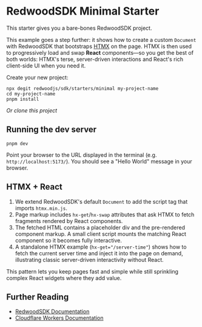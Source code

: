 # RedwoodSDK Minimal Starter

This starter gives you a bare-bones RedwoodSDK project.

This example goes a step further: it shows how to create a custom `Document` with RedwoodSDK that bootstraps [HTMX](https://htmx.org/) on the page. HTMX is then used to progressively load and swap **React** components—so you get the best of both worlds: HTMX's terse, server-driven interactions and React's rich client-side UI when you need it.

Create your new project:

```shell
npx degit redwoodjs/sdk/starters/minimal my-project-name
cd my-project-name
pnpm install
```

_Or clone this project_

## Running the dev server

```shell
pnpm dev
```

Point your browser to the URL displayed in the terminal (e.g. `http://localhost:5173/`). You should see a "Hello World" message in your browser.

## HTMX + React

1. We extend RedwoodSDK's default `Document` to add the script tag that imports `htmx.min.js`.
2. Page markup includes `hx-get`/`hx-swap` attributes that ask HTMX to fetch fragments rendered by React components.
3. The fetched HTML contains a placeholder div and the pre-rendered component markup. A small client script mounts the matching React component so it becomes fully interactive.
4. A standalone HTMX example (`hx-get="/server-time"`) shows how to fetch the current server time and inject it into the page on demand, illustrating classic server-driven interactivity without React.

This pattern lets you keep pages fast and simple while still sprinkling complex React widgets where they add value.

## Further Reading

- [RedwoodSDK Documentation](https://docs.rwsdk.com/)
- [Cloudflare Workers Documentation](https://developers.cloudflare.com/workers)
